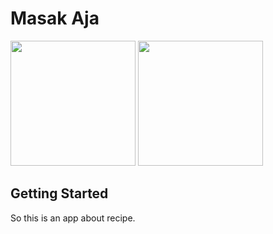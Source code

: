 # Masak Aja

<p float="left">
  <img src="https://user-images.githubusercontent.com/88997085/171341855-4962b059-98a8-4ee7-83f0-b0eacd235f43.png" width="200" />
  <img src="https://user-images.githubusercontent.com/88997085/171342323-757cd500-7d1e-48f1-8136-deacb17a5758.png" width="200" />
  

  
</p>

## Getting Started

So this is an app about recipe.
